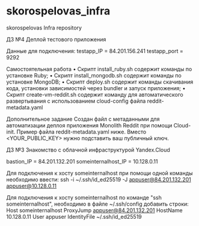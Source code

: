 # skorospelovas_infra
skorospelovas Infra repository

ДЗ №4 Деплой тестового приложения

Данные для подключения:
testapp_IP = 84.201.156.241
testapp_port = 9292

Самостоятельная работа
• Скрипт install_ruby.sh содержит команды по установке Ruby;
• Скрипт install_mongodb.sh содержит команды по установке MongoDB;
• Скрипт deploy.sh содержит команды скачивания кода, установки зависимостей через bundler и запуск приложения;
• Скрипт create-vm-reddit.sh содержит команду для автоматического развертывания с использованием cloud-config файла reddit-metadata.yaml

Дополнительное задание
Создан файл с метаданными для автоматизации деплоя приложения Monolith Reddit при помощи Cloud-init. Пример файла reddit-metadata.yaml ниже. Вместо <YOUR_PUBLIC_KEY> нужно подставить ваш публичный ключ.


ДЗ №3 Знакомство с облачной инфраструктурой Yandex.Cloud

bastion_IP = 84.201.132.201
someinternalhost_IP = 10.128.0.11

Для подключения к хосту someinternalhost при помощи одной команды необходимо ввести:
ssh -i ~/.ssh/id_ed25519 -J appuser@84.201.132.201 appuser@10.128.0.11

Для подключения к хосту someinternalhost по команде "ssh someinternalhost", необходимо в файле ~/.ssh/config добавить строки:
Host someinternalhost
    ProxyJump appuser@84.201.132.201
    HostName 10.128.0.11
    User appuser
    IdentityFile ~/.ssh/id_ed25519

